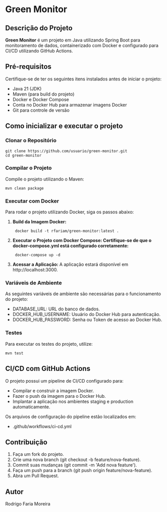 # Green Monitor
## Descrição do Projeto

**Green Monitor** é um projeto em Java utilizando Spring Boot para monitoramento de dados, containerizado com Docker e configurado para CI/CD utilizando GitHub Actions.

## Pré-requisitos

Certifique-se de ter os seguintes itens instalados antes de iniciar o projeto:

- Java 21 (JDK)
- Maven (para build do projeto)
- Docker e Docker Compose
- Conta no Docker Hub para armazenar imagens Docker
- Git para controle de versão

## Como inicializar e executar o projeto
### Clonar o Repositório
    
    git clone https://github.com/usuario/green-monitor.git
    cd green-monitor

### Compilar o Projeto

Compile o projeto utilizando o Maven:

    mvn clean package

### Executar com Docker

Para rodar o projeto utilizando Docker, siga os passos abaixo:

1. **Build da Imagem Docker:**

        docker build -t rfariam/green-monitor:latest .

2. **Executar o Projeto com Docker Compose: Certifique-se de que o docker-compose.yml está configurado corretamente:**

        docker-compose up -d

3. **Acessar a Aplicação:** A aplicação estará disponível em http://localhost:3000.

### Variáveis de Ambiente

As seguintes variáveis de ambiente são necessárias para o funcionamento do projeto:

- DATABASE_URL: URL do banco de dados.
- DOCKER_HUB_USERNAME: Usuário do Docker Hub para autenticação.
- DOCKER_HUB_PASSWORD: Senha ou Token de acesso ao Docker Hub.

### Testes

Para executar os testes do projeto, utilize:

    mvn test

## CI/CD com GitHub Actions

O projeto possui um pipeline de CI/CD configurado para:

- Compilar e construir a imagem Docker.
- Fazer o push da imagem para o Docker Hub.
- Implantar a aplicação nos ambientes staging e production automaticamente.

Os arquivos de configuração do pipeline estão localizados em:

- .github/workflows/ci-cd.yml

## Contribuição

1. Faça um fork do projeto.
2. Crie uma nova branch (git checkout -b feature/nova-feature).
3. Commit suas mudanças (git commit -m 'Add nova feature').
4. Faça um push para a branch (git push origin feature/nova-feature).
5. Abra um Pull Request.

## Autor

Rodrigo Faria Moreira
